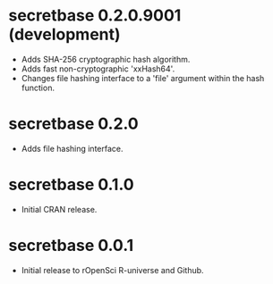 # secretbase 0.2.0.9001 (development)

* Adds SHA-256 cryptographic hash algorithm.
* Adds fast non-cryptographic 'xxHash64'.
* Changes file hashing interface to a 'file' argument within the hash function. 

# secretbase 0.2.0

* Adds file hashing interface.

# secretbase 0.1.0

* Initial CRAN release.

# secretbase 0.0.1

* Initial release to rOpenSci R-universe and Github.
